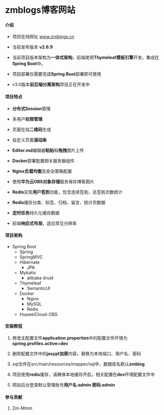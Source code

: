 # zmblogs博客网站

#### 介绍

- 项目在线网址 www.zmblogs.cn
  
- 当前发布版本 **v2.6.9**

- 当前项目版本架构为**一体式架构**，前端使用**Thymeleaf模板引擎**开发，集成在**Spring Boot**中。

- 项目部署仅需要完成**Spring Boot**部署即可使用

- v3.0版本**前后端分离架构**项目正在开发中

#### 项目特点

- **分布式Session**管理

- 多用户**权限管理**

- 页面在线**二维码**生成

- 自定义页面**滚动条**

- **Editor.md**编辑器**粘贴**和**拖拽**图片上传

- **Docker**部署配置相关服务器组件

- **Nginx负载均衡**及安全策略配置

- 使用**华为云OBS对象存储**服务保存博客图片

- **Redis**实现**用户签到**功能，包含连续签到，总签到次数统计

- **Redis**缓存分类、标签、归档、留言、统计页数据

- **定时任务**持久化缓存数据

- 前端**响应式布局**，适应常见分辨率

#### 项目架构

- Spring Boot
    - Spring
    - SpringMVC
    - Hibernate
        - JPA
    - Mybatis
        - alibaba druid
    - Thymeleaf
        - SemanticUI
    - Docker
        - Nginx
        - MySQL
        - Redis
    - HuaweiCloud-OBS


#### 安装教程

1. 修改主配置文件**application.properties**中的配置文件环境为**spring.profiles.active=dev**
   
2. 删除配置文件中的**jasypt加密**内容，替换为本地端口、用户名、密码
   
3. sql文件在src/main/resources/mapper/sql中，数据库名默认**zmblog**
   
4. 项目使用**redis**缓存，请确保本地缓存开启，相关配置在**dev**环境配置文件中

5. 网站后台登录默认管理账号**用户名:admin 密码:admin**

#### 参与贡献

1.  Zm-Mmm